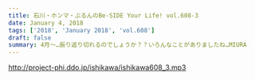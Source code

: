 ```yaml
---
title: 石川・ホンマ・ぶるんのBe-SIDE Your Life! vol.608-3
date: January 4, 2018
tags: ['2018', 'January 2018', 'vol.608']
draft: false
summary: 4月～…振り返り切れるのでしょうか？？いろんなことがありましたね…MIURA
---
```


http://project-phi.ddo.jp/ishikawa/ishikawa608_3.mp3